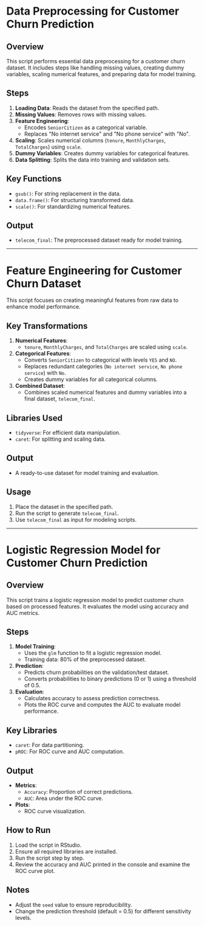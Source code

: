 # Data Preprocessing for Customer Churn Prediction

## Overview
This script performs essential data preprocessing for a customer churn dataset. It includes steps like handling missing values, creating dummy variables, scaling numerical features, and preparing data for model training.

## Steps
1. **Loading Data**: Reads the dataset from the specified path.
2. **Missing Values**: Removes rows with missing values.
3. **Feature Engineering**:
   - Encodes `SeniorCitizen` as a categorical variable.
   - Replaces "No internet service" and "No phone service" with "No".
4. **Scaling**: Scales numerical columns (`tenure`, `MonthlyCharges`, `TotalCharges`) using `scale`.
5. **Dummy Variables**: Creates dummy variables for categorical features.
6. **Data Splitting**: Splits the data into training and validation sets.

## Key Functions
- `gsub()`: For string replacement in the data.
- `data.frame()`: For structuring transformed data.
- `scale()`: For standardizing numerical features.

## Output
- `telecom_final`: The preprocessed dataset ready for model training.
---

# Feature Engineering for Customer Churn Dataset

This script focuses on creating meaningful features from raw data to enhance model performance.

## Key Transformations
1. **Numerical Features**:
   - `tenure`, `MonthlyCharges`, and `TotalCharges` are scaled using `scale`.
2. **Categorical Features**:
   - Converts `SeniorCitizen` to categorical with levels `YES` and `NO`.
   - Replaces redundant categories (`No internet service`, `No phone service`) with `No`.
   - Creates dummy variables for all categorical columns.
3. **Combined Dataset**:
   - Combines scaled numerical features and dummy variables into a final dataset, `telecom_final`.

## Libraries Used
- `tidyverse`: For efficient data manipulation.
- `caret`: For splitting and scaling data.

## Output
- A ready-to-use dataset for model training and evaluation.

## Usage
1. Place the dataset in the specified path.
2. Run the script to generate `telecom_final`.
3. Use `telecom_final` as input for modeling scripts.
---
# Logistic Regression Model for Customer Churn Prediction

## Overview
This script trains a logistic regression model to predict customer churn based on processed features. It evaluates the model using accuracy and AUC metrics.

## Steps
1. **Model Training**:
   - Uses the `glm` function to fit a logistic regression model.
   - Training data: 80% of the preprocessed dataset.
2. **Prediction**:
   - Predicts churn probabilities on the validation/test dataset.
   - Converts probabilities to binary predictions (0 or 1) using a threshold of 0.5.
3. **Evaluation**:
   - Calculates accuracy to assess prediction correctness.
   - Plots the ROC curve and computes the AUC to evaluate model performance.

## Key Libraries
- `caret`: For data partitioning.
- `pROC`: For ROC curve and AUC computation.

## Output
- **Metrics**:
  - `Accuracy`: Proportion of correct predictions.
  - `AUC`: Area under the ROC curve.
- **Plots**:
  - ROC curve visualization.

## How to Run
1. Load the script in RStudio.
2. Ensure all required libraries are installed.
3. Run the script step by step.
4. Review the accuracy and AUC printed in the console and examine the ROC curve plot.

## Notes
- Adjust the `seed` value to ensure reproducibility.
- Change the prediction threshold (default = 0.5) for different sensitivity levels.

